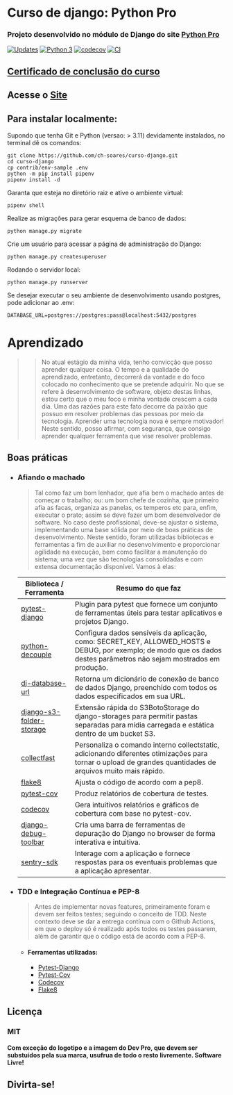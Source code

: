# Curso de django: Python Pro

### Projeto desenvolvido no módulo de Django do site [Python Pro](https://pythonpro.com.br/)

[![Updates](https://pyup.io/repos/github/ch-soares/curso-django/shield.svg)](https://pyup.io/repos/github/ch-soares/curso-django/)
[![Python 3](https://pyup.io/repos/github/ch-soares/curso-django/python-3-shield.svg)](https://pyup.io/repos/github/ch-soares/curso-django/)
[![codecov](https://codecov.io/gh/ch-soares/curso-django/branch/main/graph/badge.svg?token=K7IYCXB0SR)](https://codecov.io/gh/ch-soares/curso-django)
[![CI](https://github.com/ch-soares/curso-django/actions/workflows/.deploy.yml/badge.svg)](https://github.com/ch-soares/curso-django/actions/workflows/.deploy.yml)

## [Certificado de conclusão do curso](https://plataforma.dev.pro.br/certificates/Q50LmK)

## Acesse o [Site](https://django-devpro.fly.dev/)

## Para instalar localmente:

Supondo que tenha Git e Python (versao: > 3.11) devidamente instalados, no terminal dê os comandos:

```
git clone https://github.com/ch-soares/curso-django.git
cd curso-django
cp contrib/env-sample .env
python -m pip install pipenv
pipenv install -d
```

Garanta que esteja no diretório raiz e ative o ambiente virtual: 

```commandline
pipenv shell
```

Realize as migrações para gerar esquema de banco de dados:

```commandline
python manage.py migrate
```

Crie um usuário para acessar a página de administração do Django:

```commandline
python manage.py createsuperuser
```

Rodando o servidor local:

```commandline
python manage.py runserver
```

Se desejar executar o seu ambiente de desenvolvimento usando postgres, pode adicionar ao .env:

```commandline
DATABASE_URL=postgres://postgres:pass@localhost:5432/postgres
```

# Aprendizado

>>No atual estágio da minha vida, tenho convicção que posso aprender qualquer coisa. O tempo e a qualidade do aprendizado, entretanto, decorrerá da vontade e do foco colocado no conhecimento que se pretende adquirir. No que se refere à desenvolvimento de software, objeto destas linhas, estou certo que o meu foco e minha vontade crescem a cada dia. Uma das razões para este fato decorre da paixão que possuo em resolver problemas das pessoas por meio da tecnologia. Aprender uma tecnologia nova é sempre motivador! Neste sentido, posso afirmar, com segurança, que consigo aprender qualquer ferramenta que vise resolver problemas.

## Boas práticas

- ### Afiando o machado

    >Tal como faz um bom lenhador, que afia bem o machado antes de começar o trabalho; ou: um bom chefe de cozinha, que primeiro afia as facas, organiza as panelas, os temperos etc para, enfim, executar o prato; assim se deve fazer um bom desenvolvedor de software. No caso deste profissional, deve-se ajustar o sistema, implementando uma base sólida por meio de boas práticas de desenvolvimento. 
Neste sentido, foram utilizadas bibliotecas e ferramentas a fim de auxiliar no desenvolvimento e proporcionar agilidade na execução, bem como facilitar a manutenção do sistema; uma vez que são tecnologias consolidadas e com extensa documentação disponível. Vamos à elas:

   | Biblioteca / Ferramenta                                                        | Resumo do que faz                                                                                                                                                     |
   |--------------------------------------------------------------------------------|-----------------------------------------------------------------------------------------------------------------------------------------------------------------------|
   | [pytest-django](https://pytest-django.readthedocs.io/en/latest/)               | Plugin para pytest que fornece um conjunto de ferramentas úteis para testar aplicativos e projetos Django.                                                            |
   | [python-decouple](https://pypi.org/project/python-decouple/)                   | Configura dados sensíveis da aplicação, como: SECRET_KEY, ALLOWED_HOSTS e DEBUG, por exemplo; de modo que os dados destes parâmetros não sejam mostrados em produção. |  
   | [dj-database-url](https://pypi.org/project/dj-database-url/)                   | Retorna um dicionário de conexão de banco de dados Django, preenchido com todos os dados especificados em sua URL.                                                    |
   | [django-s3-folder-storage](https://pypi.org/project/django-s3-folder-storage/) | Extensão rápida do S3BotoStorage do django-storages para permitir pastas separadas para mídia carregada e estática dentro de um bucket S3.                            |
   | [collectfast](https://pypi.org/project/Collectfast/)                           | Personaliza o comando interno collectstatic, adicionando diferentes otimizações para tornar o upload de grandes quantidades de arquivos muito mais rápido.            |
   | [flake8](https://pypi.org/project/flake8/)                                     | Ajusta o código de acordo com a pep8.                                                                                                                                 |
   | [pytest-cov](https://pypi.org/project/pytest-cov/)                             | Produz relatórios de cobertura de testes.                                                                                                                             |
   | [codecov](https://docs.codecov.com/docs)                                       | Gera intuitivos relatórios e gráficos de cobertura com base no pytest-cov.                                                                                            |
   | [django-debug-toolbar](https://django-debug-toolbar.readthedocs.io/en/latest/) | Cria uma barra de ferramentas de depuração do Django no browser de forma interativa e intuitiva.                                                                      |
   | [sentry-sdk](https://docs.sentry.io/platforms/python/guides/django/)           | Interage com a aplicação e fornece respostas para os eventuais problemas que a aplicação apresentar.                                                                  

- ### TDD e Integração Contínua e PEP-8

    >Antes de implementar novas features, primeiramente foram e devem ser feitos testes; seguindo o conceito de TDD. Neste contexto deve se dar a entrega contínua com o Github Actions, em que o deploy só é realizado após todos os testes passarem, além de garantir que o código está de acordo com a PEP-8.

  - #### Ferramentas utilizadas:
    - [Pytest-Django](https://pytest-django.readthedocs.io/en/latest/)
    - [Pytest-Cov](https://pypi.org/project/pytest-cov/)
    - [Codecov](https://docs.codecov.com/docs)
    - [Flake8](https://pypi.org/project/flake8/) 

## Licença

### MIT

#### Com exceção do logotipo e a imagem do Dev Pro, que devem ser substuídos pela sua marca, usufrua de todo o resto livremente. Software Livre!

## Divirta-se!
